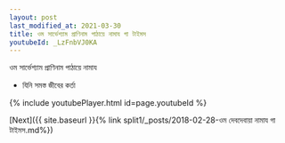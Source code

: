 ```yaml
---
layout: post
last_modified_at: 2021-03-30
title: ওম সার্ভেশ্যাম প্রাণিনাম পাঠায়ে নামায গা টাইমস
youtubeId: _LzFnbVJ0KA
---
```

 
 
 ওম সার্ভেশ্যাম প্রাণিনাম পাঠায়ে নামায  
 
 -  যিনি সমস্ত জীবের কর্তা 
 
  
 
  
 
 
 
 
 
 


{% include youtubePlayer.html id=page.youtubeId %}
 
[Next]({{ site.baseurl }}{% link  split1/_posts/2018-02-28-ওম দেবদেবায়া নামায গা টাইমস.md%})
 
